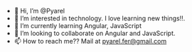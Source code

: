 - 👋 Hi, I’m @Pyarel
- 👀 I’m interested in technology. I love learning new things!!.
- 🌱 I’m currently learning Angular, JavaScript
- 💞️ I’m looking to collaborate on Angular and JavaScript.
- 📫 How to reach me?? Mail at pyarel.fer@gmail.com 

<!---
Pyarel/Pyarel is a ✨ special ✨ repository because its `README.md` (this file) appears on your GitHub profile.
You can click the Preview link to take a look at your changes.
--->
